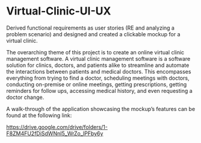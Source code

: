 # Virtual-Clinic-UI-UX
Derived functional requirements as user stories (RE and analyzing a problem scenario) and designed and created a clickable mockup for a virtual clinic.

The overarching theme of this project is to create an online virtual clinic management
software. A virtual clinic management software is a software solution for clinics, doctors,
and patients alike to streamline and automate the interactions between patients and
medical doctors. This encompasses everything from trying to find a doctor, scheduling
meetings with doctors, conducting on-premise or online meetings, getting prescriptions,
getting reminders for follow ups, accessing medical history, and even requesting a doctor
change.

A walk-through of the application showcasing the mockup’s features can be found at the following link:

https://drive.google.com/drive/folders/1-F8ZM4FU2fDiSdWNnI5_WrZo_lPFby6y
